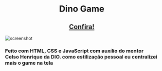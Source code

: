 <h1 align="center">Dino Game</h1>

<h2 align="center"><a href="https://kadu1811.github.io/DinoGame/">Confira!</a></h2>

![screenshot](example.png?raw=true "screenshot")

<h3>Feito com HTML, CSS e JavaScript com auxílio do mentor Celso Henrique da DIO. como estilização pessoal eu centralizei mais o game na tela</h3>